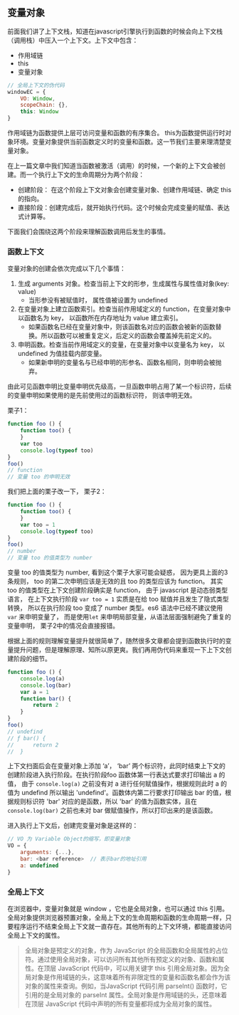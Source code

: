 

## 变量对象

前面我们讲了上下文栈，知道在javascript引擎执行到函数的时候会向上下文栈（调用栈）中压入一个上下文。上下文中包含：

- 作用域链
- this
- 变量对象

```javascript
// 全局上下文的伪代码
windowEC = {
    VO: Window,
    scopeChain: {},
    this: Window
}
```

作用域链为函数提供上层可访问变量和函数的有序集合。 this为函数提供运行时对象环境。变量对象提供当前函数定义时的变量和函数。这一节我们主要来理清楚变量对象。

在上一篇文章中我们知道当函数被激活（调用）的时候，一个新的上下文会被创建。而一个执行上下文的生命周期分为两个阶段：

- 创建阶段： 在这个阶段上下文对象会创建变量对象、创建作用域链、确定 this 的指向。
- 直接阶段：创建完成后，就开始执行代码。这个时候会完成变量的赋值、表达式计算等。

下面我们会围绕这两个阶段来理解函数调用后发生的事情。



### 函数上下文

变量对象的创建会依次完成以下几个事情：

1. 生成 arguments 对象。检查当前上下文的形参，生成属性与属性值对象(key: value)
   - 当形参没有被赋值时， 属性值被设置为 undefined 
2. 在变量对象上建立函数索引。检查当前作用域定义的 function，在变量对象中以函数名为 key， 以函数所在内存地址为 value 建立索引。
   - 如果函数名已经在变量对象中，则该函数名对应的函数会被新的函数替换。所以函数可以被重复定义，后定义的函数会覆盖掉先前定义的。
3. 申明函数。检查当前作用域定义的变量，在变量对象中以变量名为 key， 以 undefined 为值挂载内部变量。
   - 如果新申明的变量名与已经申明的形参名、函数名相同，则申明会被抛弃。

由此可见函数申明比变量申明优先级高，一旦函数申明占用了某一个标识符，后续的变量申明如果使用的是先前使用过的函数标识符， 则该申明无效。

栗子1：

```javascript
function foo () {
    function too() {
    }
    var too
    console.log(typeof too)
}
foo()
// function
// 变量 too 的申明无效
```

我们把上面的栗子改一下， 栗子2：

```javascript
function foo () {
    function too() {
    }
    var too = 1
    console.log(typeof too)
}
foo()
// number
// 变量 too 的值类型为 number
```

变量 too 的值类型为 number,  看到这个栗子大家可能会疑惑， 因为更具上面的3条规则， too 的第二次申明应该是无效的且 too 的类型应该为 function。 其实 too 的值类型在上下文创建阶段确实是 function， 由于 javascript 是动态弱类型语言， 在上下文执行阶段 `var too = 1` 实质是在给 too 赋值并且发生了隐式类型转换， 所以在执行阶段 too 变成了 number 类型。es6 语法中已经不建议使用`var` 来申明变量了， 而是使用`let` 来申明局部变量，从语法层面强制避免了重复的变量申明， 栗子2中的情况会直接报错。

根据上面的规则理解变量提升就很简单了，随然很多文章都会提到函数执行时的变量提升问题，但是理解原理、知所以原更爽。我们再用伪代码来重现一下上下文创建阶段的细节。

```javascript
function foo () {
    console.log(a)
    console.log(bar)
    var a = 1
    function bar() {
        return 2
    }
}
foo()
// undefind
// ƒ bar() {
//      return 2
//  }
```

上下文扫面后会在变量对象上添加 ‘a’， ‘bar’ 两个标识符，此同时结束上下文的创建阶段进入执行阶段。在执行阶段foo 函数体第一行表达式要求打印输出 a 的值， 由于 `console.log(a)` 之前没有对 a 进行任何赋值操作，根据规则此时 a 的值为 undefind  所以输出 'undefind'。函数体内第二行要求打印输出 bar 的值，根据规则标识符 'bar' 对应的是函数，所以 'bar' 的值为函数实体，且在 `console.log(bar)` 之前也未对 bar 做赋值操作，所以打印出来的是该函数。

进入执行上下文后，创建完变量对象是这样的：

```javascript
// VO 为 Variable Object的缩写，即变量对象
VO = {
    arguments: {...},
    bar: <bar reference>  // 表示bar的地址引用
    a: undefined
}
```



### 全局上下文

在浏览器中，变量对象就是 window ，它也是全局对象，也可以通过 this 引用。全局对象提供浏览器预置对象，全局上下文的生命周期和函数的生命周期一样，只要程序运行不结束全局上下文就一直存在。其他所有的上下文环境，都能直接访问全局上下文的属性。

> 全局对象是预定义的对象，作为 JavaScript 的全局函数和全局属性的占位符。通过使用全局对象，可以访问所有其他所有预定义的对象、函数和属性。在顶层 JavaScript 代码中，可以用关键字 this 引用全局对象。因为全局对象是作用域链的头，这意味着所有非限定性的变量和函数名都会作为该对象的属性来查询。例如，当JavaScript 代码引用 parseInt() 函数时，它引用的是全局对象的 parseInt 属性。全局对象是作用域链的头，还意味着在顶层 JavaScript 代码中声明的所有变量都将成为全局对象的属性。